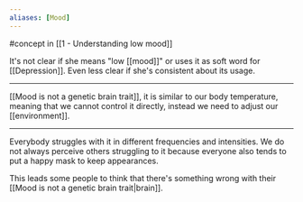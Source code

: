 ```yaml
---
aliases: [Mood]
---
```


#concept in [[1 - Understanding low mood]]

It's not clear if she means "low [[mood]]" or uses it as soft word for [[Depression]]. Even less clear if she's consistent about its usage.

---

[[Mood is not a genetic brain trait]], it is similar to our body temperature, meaning that we cannot control it directly, instead we need to adjust our [[environment]].

---

Everybody struggles with it in different frequencies and intensities. We do not always perceive others struggling to it because everyone also tends to put a happy mask to keep appearances.

This leads some people to think that there's something wrong with their [[Mood is not a genetic brain trait|brain]].
